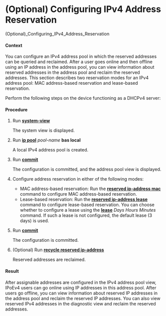 (Optional) Configuring IPv4 Address Reservation
===============================================

(Optional)_Configuring_IPv4_Address_Reservation

#### Context

You can configure an IPv4 address pool in which the reserved addresses can be queried and reclaimed. After a user goes online and then offline using an IP address in the address pool, you can view information about reserved addresses in the address pool and reclaim the reserved addresses. This section describes two reservation modes for an IPv4 address pool: MAC address-based reservation and lease-based reservation.

Perform the following steps on the device functioning as a DHCPv4 server:


#### Procedure

1. Run [**system-view**](cmdqueryname=system-view)
   
   
   
   The system view is displayed.
2. Run [**ip pool**](cmdqueryname=ip+pool) *pool-name* **bas local**
   
   
   
   A local IPv4 address pool is created.
3. Run [**commit**](cmdqueryname=commit)
   
   
   
   The configuration is committed, and the address pool view is displayed.
4. Configure address reservation in either of the following modes:
   * MAC address-based reservation: Run the [**reserved ip-address mac**](cmdqueryname=reserved+ip-address+mac) command to configure MAC address-based reservation.
   * Lease-based reservation: Run the [**reserved ip-address lease**](cmdqueryname=reserved+ip-address+lease) command to configure lease-based reservation. You can choose whether to configure a lease using the [**lease**](cmdqueryname=lease) *Days* *Hours* *Minutes* command. If such a lease is not configured, the default lease (3 days) is used.
5. Run [**commit**](cmdqueryname=commit)
   
   
   
   The configuration is committed.
6. (Optional) Run [**recycle reserved ip-address**](cmdqueryname=recycle+reserved+ip-address)
   
   
   
   Reserved addresses are reclaimed.

#### Result

After assignable addresses are configured in the IPv4 address pool view, IPoEv4 users can go online using IP addresses in this address pool. After users go offline, you can view information about reserved IP addresses in the address pool and reclaim the reserved IP addresses. You can also view reserved IPv4 addresses in the diagnostic view and reclaim the reserved addresses.